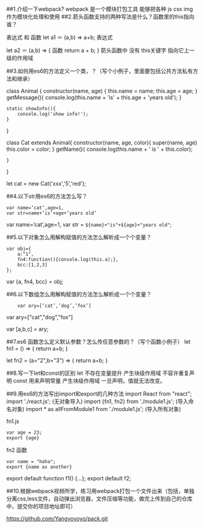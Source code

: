 ##1.介绍一下webpack?
 webpack 是一个模块打包工具 能够把各种 js css img 作为模块化处理和使用
##2.箭头函数支持的两种写法是什么？函数里的this指向谁？

表达式 和 函数
let a1 ＝ (a,b) => a+b; 表达式

let a2 ＝ (a,b) => { 函数
	return a + b;
}
箭头函数中 没有 this关键字 指向它上一级的作用域

##3.如何用es6的方法定义一个类，？（写个小例子，里面要包括公共方法私有方法和继承）

class Animal {
	constructor(name, age) {
		this.name = name;
		this.age = age;
	}
	getMessage(){
		console.log(this.name + 'is' + this.age + 'years old');
	}

	static showInfo(){
		console.log('show info!');
	}
}

class Cat extends Animal{
	constructor(name, age, color){
		super(name, age)
		this.color = color;
	}
	getName(){
		console.log(this.name + ' is ' + this.color);

	}
}

let cat = new Cat('xxx','5','red');


##4.以下str用es6的方法怎么写？

```
var name=‘cat’,age=1,
var str=name+’is’+age+’years old’

```

var name=‘cat’,age=1,
var str = `${name}+"is"+${age}+"years old"`;



##5.以下对象怎么用解构赋值的方法怎么解析成一个个变量？

```
var obj={
	a:"1",
	fn4:function(){console.log(this.a);},
	bcc:[1,2,3]
};

```

var {a, fn4, bcc} = obj;


##6.以下数组怎么用解构赋值的方法怎么解析成一个个变量？
```
    var ary=[‘cat’,’dog’,’fox’]

```
var ary=["cat","dog","fox"]

var [a,b,c] =  ary;

##7.es6 函数怎么定义默认参数？怎么传任意参数的？（写个函数小例子）
let fn1 = () => {
	return a+b;
}

let fn2 = (a="2",b="3") => {
	return a+b;
}

##8.写一下let和const的区别
let 不存在变量提升 产生块级作用域 不容许重复声明
const 用来声明常量 产生块级作用域 一旦声明，值就无法改变。

##9.用es6的方法写出import和export的几种方法
import React from "react";
import './react.js';  (无对象导入)
import {fn1, fn2} from './module1.js'; (导入命名对象)
import * as allFromModule1 from './module1.js'; (导入所有对象)

fn1.js
```
var age = 23;
export {age}
```
fn2 函数
```
var name = "haha";
export {name as another}
```

export default function f1() {...};
export default f2;


##10.根据webpack视频所学，练习用webpack打包一个文件出来（包括，单独分离css,less文件，自动弹出浏览器，文件压缩等功能，做完上传到自己的仓库中，提交你的项目地址即可）

https://github.com/Yangyoyoyo/pack.git
